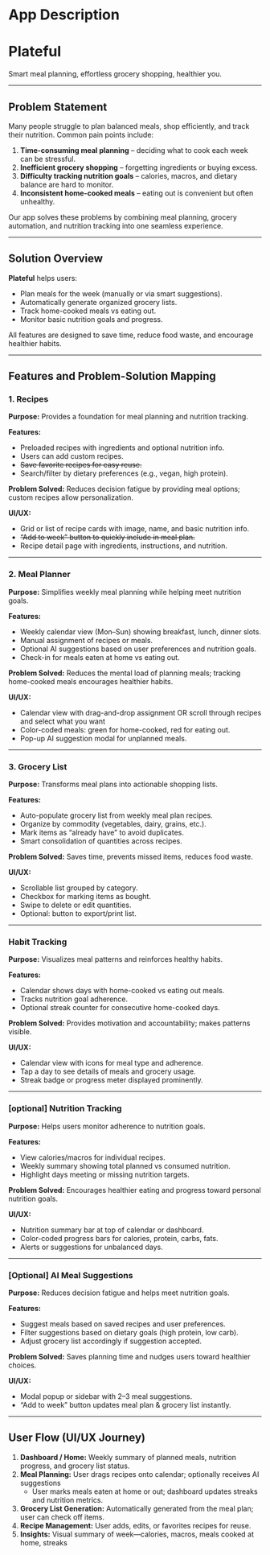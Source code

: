 # App Description

# **Plateful**

Smart meal planning, effortless grocery shopping, healthier you.

---

## **Problem Statement**

Many people struggle to plan balanced meals, shop efficiently, and track their nutrition. Common pain points include:

1. **Time-consuming meal planning** – deciding what to cook each week can be stressful.
2. **Inefficient grocery shopping** – forgetting ingredients or buying excess.
3. **Difficulty tracking nutrition goals** – calories, macros, and dietary balance are hard to monitor.
4. **Inconsistent home-cooked meals** – eating out is convenient but often unhealthy.

Our app solves these problems by combining meal planning, grocery automation, and nutrition tracking into one seamless experience.

---

## **Solution Overview**

**Plateful** helps users:

- Plan meals for the week (manually or via smart suggestions).
- Automatically generate organized grocery lists.
- Track home-cooked meals vs eating out.
- Monitor basic nutrition goals and progress.

All features are designed to save time, reduce food waste, and encourage healthier habits.

---

## **Features and Problem-Solution Mapping**

### **1. Recipes**

**Purpose:** Provides a foundation for meal planning and nutrition tracking.

**Features:**

- Preloaded recipes with ingredients and optional nutrition info.
- Users can add custom recipes.
- ~~Save favorite recipes for easy reuse.~~
- Search/filter by dietary preferences (e.g., vegan, high protein).

**Problem Solved:** Reduces decision fatigue by providing meal options; custom recipes allow personalization.

**UI/UX:**

- Grid or list of recipe cards with image, name, and basic nutrition info.
- ~~“Add to week” button to quickly include in meal plan.~~
- Recipe detail page with ingredients, instructions, and nutrition.

---

### **2. Meal Planner**

**Purpose:** Simplifies weekly meal planning while helping meet nutrition goals.

**Features:**

- Weekly calendar view (Mon–Sun) showing breakfast, lunch, dinner slots.
- Manual assignment of recipes or meals.
- Optional AI suggestions based on user preferences and nutrition goals.
- Check-in for meals eaten at home vs eating out.

**Problem Solved:** Reduces the mental load of planning meals; tracking home-cooked meals encourages healthier habits.

**UI/UX:**

- Calendar view with drag-and-drop assignment OR scroll through recipes and select what you want
- Color-coded meals: green for home-cooked, red for eating out.
- Pop-up AI suggestion modal for unplanned meals.

---

### **3. Grocery List**

**Purpose:** Transforms meal plans into actionable shopping lists.

**Features:**

- Auto-populate grocery list from weekly meal plan recipes.
- Organize by commodity (vegetables, dairy, grains, etc.).
- Mark items as “already have” to avoid duplicates.
- Smart consolidation of quantities across recipes.

**Problem Solved:** Saves time, prevents missed items, reduces food waste.

**UI/UX:**

- Scrollable list grouped by category.
- Checkbox for marking items as bought.
- Swipe to delete or edit quantities.
- Optional: button to export/print list.

---

### **Habit Tracking**

**Purpose:** Visualizes meal patterns and reinforces healthy habits.

**Features:**

- Calendar shows days with home-cooked vs eating out meals.
- Tracks nutrition goal adherence.
- Optional streak counter for consecutive home-cooked days.

**Problem Solved:** Provides motivation and accountability; makes patterns visible.

**UI/UX:**

- Calendar view with icons for meal type and adherence.
- Tap a day to see details of meals and grocery usage.
- Streak badge or progress meter displayed prominently.

---

### **[optional] Nutrition Tracking**

**Purpose:** Helps users monitor adherence to nutrition goals.

**Features:**

- View calories/macros for individual recipes.
- Weekly summary showing total planned vs consumed nutrition.
- Highlight days meeting or missing nutrition targets.

**Problem Solved:** Encourages healthier eating and progress toward personal nutrition goals.

**UI/UX:**

- Nutrition summary bar at top of calendar or dashboard.
- Color-coded progress bars for calories, protein, carbs, fats.
- Alerts or suggestions for unbalanced days.

---

### **[Optional] AI Meal Suggestions**

**Purpose:** Reduces decision fatigue and helps meet nutrition goals.

**Features:**

- Suggest meals based on saved recipes and user preferences.
- Filter suggestions based on dietary goals (high protein, low carb).
- Adjust grocery list accordingly if suggestion accepted.

**Problem Solved:** Saves planning time and nudges users toward healthier choices.

**UI/UX:**

- Modal popup or sidebar with 2–3 meal suggestions.
- “Add to week” button updates meal plan & grocery list instantly.

---

## **User Flow (UI/UX Journey)**

1. **Dashboard / Home:** Weekly summary of planned meals, nutrition progress, and grocery list status.
2. **Meal Planning:** User drags recipes onto calendar; optionally receives AI suggestions
    - User marks meals eaten at home or out; dashboard updates streaks and nutrition metrics.
3. **Grocery List Generation:** Automatically generated from the meal plan; user can check off items.
4. **Recipe Management:** User adds, edits, or favorites recipes for reuse.
5. **Insights:** Visual summary of week—calories, macros, meals cooked at home, streaks